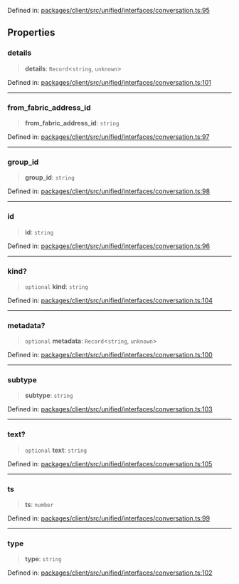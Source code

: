 Defined in: [packages/client/src/unified/interfaces/conversation.ts:95](https://github.com/signalwire/signalwire-js/blob/52fa77b6c8db68f4c99b30b3776f45a4309e15bf/packages/client/src/unified/interfaces/conversation.ts#L95)

## Properties

### details

> **details**: `Record`\<`string`, `unknown`\>

Defined in: [packages/client/src/unified/interfaces/conversation.ts:101](https://github.com/signalwire/signalwire-js/blob/52fa77b6c8db68f4c99b30b3776f45a4309e15bf/packages/client/src/unified/interfaces/conversation.ts#L101)

***

### from\_fabric\_address\_id

> **from\_fabric\_address\_id**: `string`

Defined in: [packages/client/src/unified/interfaces/conversation.ts:97](https://github.com/signalwire/signalwire-js/blob/52fa77b6c8db68f4c99b30b3776f45a4309e15bf/packages/client/src/unified/interfaces/conversation.ts#L97)

***

### group\_id

> **group\_id**: `string`

Defined in: [packages/client/src/unified/interfaces/conversation.ts:98](https://github.com/signalwire/signalwire-js/blob/52fa77b6c8db68f4c99b30b3776f45a4309e15bf/packages/client/src/unified/interfaces/conversation.ts#L98)

***

### id

> **id**: `string`

Defined in: [packages/client/src/unified/interfaces/conversation.ts:96](https://github.com/signalwire/signalwire-js/blob/52fa77b6c8db68f4c99b30b3776f45a4309e15bf/packages/client/src/unified/interfaces/conversation.ts#L96)

***

### kind?

> `optional` **kind**: `string`

Defined in: [packages/client/src/unified/interfaces/conversation.ts:104](https://github.com/signalwire/signalwire-js/blob/52fa77b6c8db68f4c99b30b3776f45a4309e15bf/packages/client/src/unified/interfaces/conversation.ts#L104)

***

### metadata?

> `optional` **metadata**: `Record`\<`string`, `unknown`\>

Defined in: [packages/client/src/unified/interfaces/conversation.ts:100](https://github.com/signalwire/signalwire-js/blob/52fa77b6c8db68f4c99b30b3776f45a4309e15bf/packages/client/src/unified/interfaces/conversation.ts#L100)

***

### subtype

> **subtype**: `string`

Defined in: [packages/client/src/unified/interfaces/conversation.ts:103](https://github.com/signalwire/signalwire-js/blob/52fa77b6c8db68f4c99b30b3776f45a4309e15bf/packages/client/src/unified/interfaces/conversation.ts#L103)

***

### text?

> `optional` **text**: `string`

Defined in: [packages/client/src/unified/interfaces/conversation.ts:105](https://github.com/signalwire/signalwire-js/blob/52fa77b6c8db68f4c99b30b3776f45a4309e15bf/packages/client/src/unified/interfaces/conversation.ts#L105)

***

### ts

> **ts**: `number`

Defined in: [packages/client/src/unified/interfaces/conversation.ts:99](https://github.com/signalwire/signalwire-js/blob/52fa77b6c8db68f4c99b30b3776f45a4309e15bf/packages/client/src/unified/interfaces/conversation.ts#L99)

***

### type

> **type**: `string`

Defined in: [packages/client/src/unified/interfaces/conversation.ts:102](https://github.com/signalwire/signalwire-js/blob/52fa77b6c8db68f4c99b30b3776f45a4309e15bf/packages/client/src/unified/interfaces/conversation.ts#L102)

